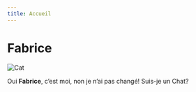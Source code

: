 ```yaml
---
title: Accueil
---
```

# Fabrice

![Cat](https://as1.ftcdn.net/v2/jpg/00/41/78/00/1000_F_41780098_7YTysGvsLcjg9d6GGiqz03ThZHFAYDNW.jpg)

Oui **Fabrice**, c’est moi, non je n’ai pas changé!
Suis-je un Chat?